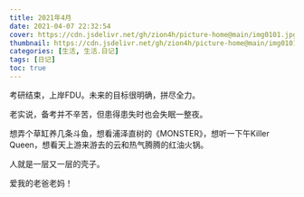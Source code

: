 ```yaml
---
title: 2021年4月
date: 2021-04-07 22:32:54 
cover: https://cdn.jsdelivr.net/gh/zion4h/picture-home@main/img0101.jpg
thumbnail: https://cdn.jsdelivr.net/gh/zion4h/picture-home@main/img0101.jpg
categories: [生活, 生活.日记]
tags: [日记]
toc: true
---
```

考研结束，上岸FDU。未来的目标很明确，拼尽全力。
<!-- more -->

老实说，备考并不辛苦，但患得患失时也会失眠一整夜。

想弄个草缸养几条斗鱼，想看浦泽直树的《MONSTER》，想听一下午Killer Queen，想看天上游来游去的云和热气腾腾的红油火锅。

人就是一层又一层的壳子。

爱我的老爸老妈！
